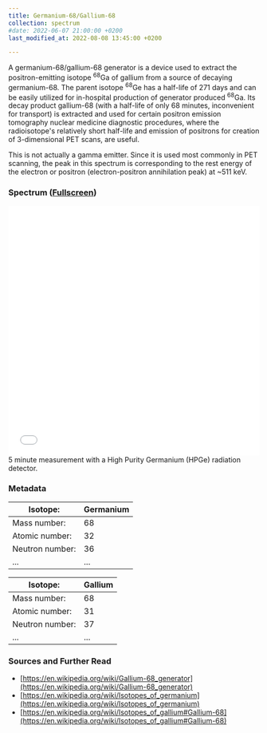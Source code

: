 ```yaml
---
title: Germanium-68/Gallium-68
collection: spectrum
#date: 2022-06-07 21:00:00 +0200
last_modified_at: 2022-08-08 13:45:00 +0200

---
```


A germanium-68/gallium-68 generator is a device used to extract the positron-emitting isotope <sup>68</sup>Ga of gallium from a source of decaying germanium-68. The parent isotope <sup>68</sup>Ge has a half-life of 271 days and can be easily utilized for in-hospital production of generator produced <sup>68</sup>Ga. Its decay product gallium-68 (with a half-life of only 68 minutes, inconvenient for transport) is extracted and used for certain positron emission tomography nuclear medicine diagnostic procedures, where the radioisotope's relatively short half-life and emission of positrons for creation of 3-dimensional PET scans, are useful.

This is not actually a gamma emitter. Since it is used most commonly in PET scanning, the peak in this spectrum is corresponding to the rest energy of the electron or positron (electron-positron annihilation peak) at ~511 keV.

### Spectrum ([Fullscreen](/assets/spectra/Ge-68_Ga-68.html))

<iframe width="100%" height="500" src="/assets/spectra/Ge-68_Ga-68.html" title="Ge-68/Ga-68 gamma spectrum" frameborder="0" allowfullscreen></iframe>
5 minute measurement with a High Purity Germanium (HPGe) radiation detector.

### Metadata

| Isotope: | Germanium |
| --- | --- |
| Mass number: | 68 |
| Atomic number: | 32 |
| Neutron number: | 36 |
| ... | ... |

| Isotope: | Gallium |
| --- | --- |
| Mass number: | 68 |
| Atomic number: | 31 |
| Neutron number: | 37 |
| ... | ... |

### Sources and Further Read

- [https://en.wikipedia.org/wiki/Gallium-68_generator](https://en.wikipedia.org/wiki/Gallium-68_generator)
- [https://en.wikipedia.org/wiki/Isotopes_of_germanium](https://en.wikipedia.org/wiki/Isotopes_of_germanium)
- [https://en.wikipedia.org/wiki/Isotopes_of_gallium#Gallium-68](https://en.wikipedia.org/wiki/Isotopes_of_gallium#Gallium-68)

